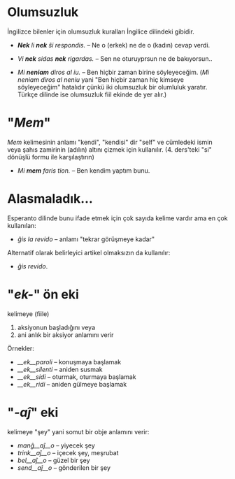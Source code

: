 # Olumsuzluk

İngilizce bilenler için olumsuzluk kuralları İngilice dilindeki gibidir.


- *__Nek__ li __nek__ ŝi respondis.*   – Ne o (erkek) ne de o (kadın) cevap verdi.
- *Vi __nek__ sidas __nek__ rigardas.* – Sen ne oturuyprsun ne de bakıyorsun..

- *Mi __neniam__ diros al iu.* – Ben hiçbir zaman birine söyleyeceğim. (*Mi neniam diros al neniu* yani "Ben hiçbir zaman hiç kimseye söyleyeceğim" hatalıdır çünkü iki olumsuzluk bir olumluluk yaratır. Türkçe dilinde ise olumsuzluk fiil ekinde de yer alır.)


# "*Mem*"

*Mem* kelimesinin anlamı "kendi", "kendisi" dir "self" ve cümledeki ismin veya şahıs zamirinin (adılın) altını çizmek için kullanılır. (4. ders'teki "si" dönüşlü formu ile karşılaştırın)

- *Mi __mem__ faris tion.*  – Ben kendim yaptım bunu.

# Alasmaladık…

Esperanto dilinde bunu ifade etmek için çok sayıda kelime vardır ama en çok kullanılan: 

- *ĝis la revido* – anlamı  "tekrar görüşmeye kadar"

Alternatif olarak belirleyici artikel olmaksızın da kullanılır:

- *ĝis revido*.


# "*ek-*" ön eki

kelimeye (fiile)
 1. aksiyonun başladığını veya
 2. ani anlık bir aksiyor
anlamını verir

Örnekler:

- *__ek__paroli*  – konuşmaya başlamak
- *__ek__silenti* – aniden susmak
- *__ek__sidi*    – oturmak, oturmaya başlamak
- *__ek__ridi*    – aniden gülmeye başlamak
 

# "*-aĵ*" eki

kelimeye "şey" yani somut bir obje anlamını verir:

- *manĝ__aĵ__o*  – yiyecek şey
- *trink__aĵ__o* – içecek şey, meşrubat 
- *bel__aĵ__o*   – güzel bir şey
- *send__aĵ__o*  – gönderilen bir şey
 
